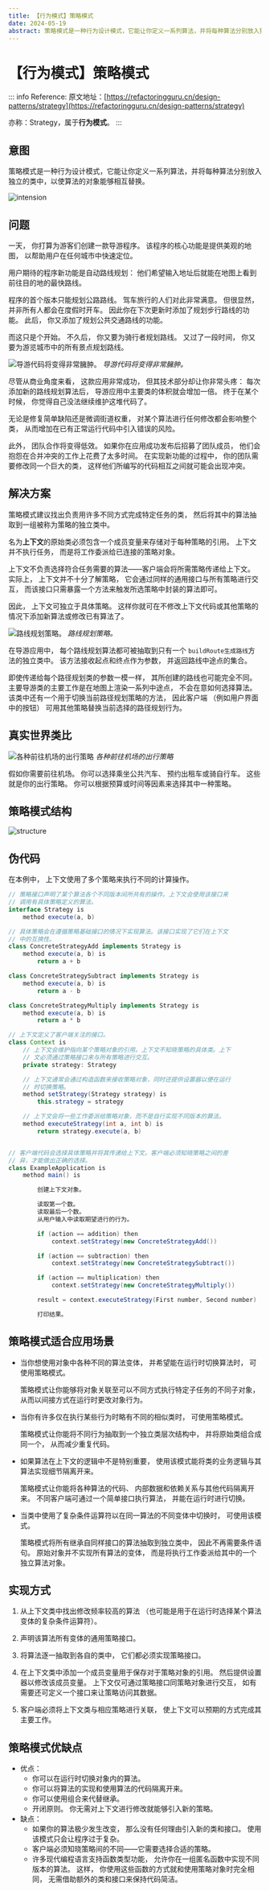 ```yaml
---
title: 【行为模式】策略模式
date: 2024-05-19
abstract: 策略模式是一种行为设计模式，它能让你定义一系列算法，并将每种算法分别放入独立的类中，以使算法的对象能够相互替换。
---
```


# 【行为模式】策略模式

::: info Reference:
原文地址：[https://refactoringguru.cn/design-patterns/strategy](https://refactoringguru.cn/design-patterns/strategy)

亦称：Strategy，属于**行为模式**。
:::

## 意图

策略模式是一种行为设计模式，它能让你定义一系列算法，并将每种算法分别放入独立的类中，以使算法的对象能够相互替换。

![intension](https://refactoringguru.cn/images/patterns/content/strategy/strategy-2x.png)

## 问题

一天， 你打算为游客们创建一款导游程序。 该程序的核心功能是提供美观的地图， 以帮助用户在任何城市中快速定位。

用户期待的程序新功能是自动路线规划： 他们希望输入地址后就能在地图上看到前往目的地的最快路线。

程序的首个版本只能规划公路路线。 驾车旅行的人们对此非常满意。 但很显然， 并非所有人都会在度假时开车。 因此你在下次更新时添加了规划步行路线的功能。 此后， 你又添加了规划公共交通路线的功能。

而这只是个开始。 不久后， 你又要为骑行者规划路线。 又过了一段时间， 你又要为游览城市中的所有景点规划路线。

![导游代码将变得非常臃肿。](https://refactoringguru.cn/images/patterns/diagrams/strategy/problem-2x.png)
*导游代码将变得非常臃肿。*

尽管从商业角度来看， 这款应用非常成功， 但其技术部分却让你非常头疼： 每次添加新的路线规划算法后， 导游应用中主要类的体积就会增加一倍。 终于在某个时候， 你觉得自己没法继续维护这堆代码了。

无论是修复简单缺陷还是微调街道权重， 对某个算法进行任何修改都会影响整个类， 从而增加在已有正常运行代码中引入错误的风险。

此外， 团队合作将变得低效。 如果你在应用成功发布后招募了团队成员， 他们会抱怨在合并冲突的工作上花费了太多时间。 在实现新功能的过程中， 你的团队需要修改同一个巨大的类， 这样他们所编写的代码相互之间就可能会出现冲突。

## 解决方案

策略模式建议找出负责用许多不同方式完成特定任务的类， 然后将其中的算法抽取到一组被称为策略的独立类中。

名为**上下文**的原始类必须包含一个成员变量来存储对于每种策略的引用。 上下文并不执行任务， 而是将工作委派给已连接的策略对象。

上下文不负责选择符合任务需要的算法——客户端会将所需策略传递给上下文。 实际上， 上下文并不十分了解策略， 它会通过同样的通用接口与所有策略进行交互， 而该接口只需暴露一个方法来触发所选策略中封装的算法即可。

因此， 上下文可独立于具体策略。 这样你就可在不修改上下文代码或其他策略的情况下添加新算法或修改已有算法了。

![路线规划策略。](https://refactoringguru.cn/images/patterns/diagrams/strategy/solution-2x.png)
*路线规划策略。*

在导游应用中， 每个路线规划算法都可被抽取到只有一个 `build­Route生成路线`方法的独立类中。 该方法接收起点和终点作为参数， 并返回路线中途点的集合。

即使传递给每个路径规划类的参数一模一样， 其所创建的路线也可能完全不同。 主要导游类的主要工作是在地图上渲染一系列中途点， 不会在意如何选择算法。 该类中还有一个用于切换当前路径规划策略的方法， 因此客户端 （例如用户界面中的按钮） 可用其他策略替换当前选择的路径规划行为。

## 真实世界类比

![各种前往机场的出行策略](https://refactoringguru.cn/images/patterns/content/strategy/strategy-comic-1-zh-2x.png)
*各种前往机场的出行策略*

假如你需要前往机场。 你可以选择乘坐公共汽车、 预约出租车或骑自行车。 这些就是你的出行策略。 你可以根据预算或时间等因素来选择其中一种策略。

## 策略模式结构

![structure](https://refactoringguru.cn/images/patterns/diagrams/strategy/structure-2x.png)

## 伪代码

在本例中， 上下文使用了多个策略来执行不同的计算操作。

```java
// 策略接口声明了某个算法各个不同版本间所共有的操作。上下文会使用该接口来
// 调用有具体策略定义的算法。
interface Strategy is
    method execute(a, b)

// 具体策略会在遵循策略基础接口的情况下实现算法。该接口实现了它们在上下文
// 中的互换性。
class ConcreteStrategyAdd implements Strategy is
    method execute(a, b) is
        return a + b

class ConcreteStrategySubtract implements Strategy is
    method execute(a, b) is
        return a - b

class ConcreteStrategyMultiply implements Strategy is
    method execute(a, b) is
        return a * b

// 上下文定义了客户端关注的接口。
class Context is
    // 上下文会维护指向某个策略对象的引用。上下文不知晓策略的具体类。上下
    // 文必须通过策略接口来与所有策略进行交互。
    private strategy: Strategy

    // 上下文通常会通过构造函数来接收策略对象，同时还提供设置器以便在运行
    // 时切换策略。
    method setStrategy(Strategy strategy) is
        this.strategy = strategy

    // 上下文会将一些工作委派给策略对象，而不是自行实现不同版本的算法。
    method executeStrategy(int a, int b) is
        return strategy.execute(a, b)


// 客户端代码会选择具体策略并将其传递给上下文。客户端必须知晓策略之间的差
// 异，才能做出正确的选择。
class ExampleApplication is
    method main() is

        创建上下文对象。

        读取第一个数。
        读取最后一个数。
        从用户输入中读取期望进行的行为。

        if (action == addition) then
            context.setStrategy(new ConcreteStrategyAdd())

        if (action == subtraction) then
            context.setStrategy(new ConcreteStrategySubtract())

        if (action == multiplication) then
            context.setStrategy(new ConcreteStrategyMultiply())

        result = context.executeStrategy(First number, Second number)

        打印结果。
```

## 策略模式适合应用场景

- 当你想使用对象中各种不同的算法变体， 并希望能在运行时切换算法时， 可使用策略模式。

    策略模式让你能够将对象关联至可以不同方式执行特定子任务的不同子对象， 从而以间接方式在运行时更改对象行为。

- 当你有许多仅在执行某些行为时略有不同的相似类时， 可使用策略模式。

    策略模式让你能将不同行为抽取到一个独立类层次结构中， 并将原始类组合成同一个， 从而减少重复代码。

- 如果算法在上下文的逻辑中不是特别重要， 使用该模式能将类的业务逻辑与其算法实现细节隔离开来。

    策略模式让你能将各种算法的代码、 内部数据和依赖关系与其他代码隔离开来。 不同客户端可通过一个简单接口执行算法， 并能在运行时进行切换。

- 当类中使用了复杂条件运算符以在同一算法的不同变体中切换时， 可使用该模式。

    策略模式将所有继承自同样接口的算法抽取到独立类中， 因此不再需要条件语句。 原始对象并不实现所有算法的变体， 而是将执行工作委派给其中的一个独立算法对象。

## 实现方式

1. 从上下文类中找出修改频率较高的算法 （也可能是用于在运行时选择某个算法变体的复杂条件运算符）。

2. 声明该算法所有变体的通用策略接口。

3. 将算法逐一抽取到各自的类中， 它们都必须实现策略接口。

4. 在上下文类中添加一个成员变量用于保存对于策略对象的引用。 然后提供设置器以修改该成员变量。 上下文仅可通过策略接口同策略对象进行交互， 如有需要还可定义一个接口来让策略访问其数据。

5. 客户端必须将上下文类与相应策略进行关联， 使上下文可以预期的方式完成其主要工作。

## 策略模式优缺点

- 优点：
  - 你可以在运行时切换对象内的算法。
  - 你可以将算法的实现和使用算法的代码隔离开来。
  - 你可以使用组合来代替继承。
  - 开闭原则。 你无需对上下文进行修改就能够引入新的策略。
- 缺点：
  - 如果你的算法极少发生改变， 那么没有任何理由引入新的类和接口。 使用该模式只会让程序过于复杂。
  - 客户端必须知晓策略间的不同——它需要选择合适的策略。
  - 许多现代编程语言支持函数类型功能， 允许你在一组匿名函数中实现不同版本的算法。 这样， 你使用这些函数的方式就和使用策略对象时完全相同， 无需借助额外的类和接口来保持代码简洁。
